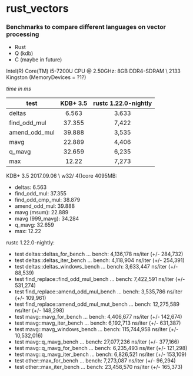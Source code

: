 # rust_vectors
### Benchmarks to compare different languages on vector processing
- Rust
- Q (kdb)
- C (maybe in future)

Intel(R) Core(TM) i5-7200U CPU @ 2.50GHz:
8GB DDR4-SDRAM \ 2133 Kingston (MemoryDevices = ?1?)


_time in ms_

|test           | KDB+ 3.5  | rustc 1.22.0-nightly |
|---------------|:---------:|:--------------------:|
| deltas        | 6.563     | 3.633                |
| find_odd_mul  | 37.355    | 7,422                |
| amend_odd_mul | 39.888    | 3,535                |
| mavg          | 22.889    | 4,406                |
| q_mavg        | 32.659    | 6,235                |
| max           | 12.22     | 7,273                |


KDB+ 3.5 2017.09.06 \ w32/ 4()core 4095MB:
- deltas:         6.563
- find_odd_mul:       37.355
- find_odd_cmp_mul:   38.879
- amend_odd_mul:      39.888
- mavg (msum):    22.889
- mavg (999_mavg):    34.284
- q_mavg:         32.659
- max:            12.22

rustc 1.22.0-nightly:
- test deltas::deltas_for_bench               ... bench:   4,136,178 ns/iter (+/- 284,732)
- test deltas::deltas_iter_bench              ... bench:   4,118,904 ns/iter (+/- 254,391)
- test deltas::deltas_windows_bench           ... bench:   3,633,447 ns/iter (+/- 88,539)
- test find_replace::find_odd_mul_bench            ... bench:   7,422,591 ns/iter (+/- 531,274)
- test find_replace::amend_odd_mul_bench     ... bench:   3,535,786 ns/iter (+/- 109,961)
- test find_replace::amend_odd_mul_mut_bench ... bench:  12,275,589 ns/iter (+/- 148,298)
- test mavg::mavg_for_bench                   ... bench:   4,406,677 ns/iter (+/- 142,674)
- test mavg::mavg_iter_bench                  ... bench:   6,192,713 ns/iter (+/- 631,387)
- test mavg::mavg_windows_bench               ... bench: 115,744,958 ns/iter (+/- 10,532,016)
- test mavg::q_mavg_bench                     ... bench:  27,077,236 ns/iter (+/- 377,166)
- test mavg::q_mavg_for_bench                 ... bench:   6,235,493 ns/iter (+/- 121,298)
- test mavg::q_mavg_iter_bench                ... bench:   6,826,521 ns/iter (+/- 153,109)
- test other::max_for_bench                   ... bench:   7,273,087 ns/iter (+/- 96,294)
- test other::max_iter_bench                  ... bench:  23,458,570 ns/iter (+/- 165,373)
